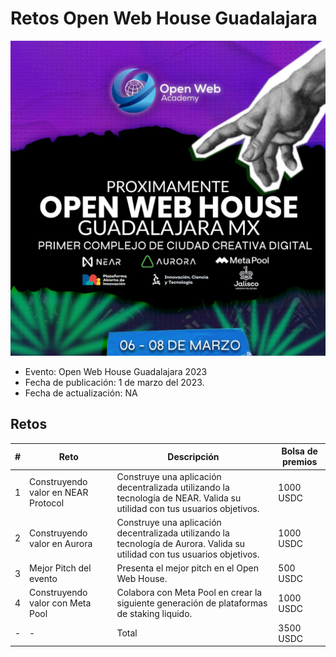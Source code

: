 # Retos Open Web House Guadalajara 

![image|500x500](img/openwebhouse-gdl.jpeg)

* Evento: Open Web House Guadalajara 2023
* Fecha de publicación: 1 de marzo del 2023.
* Fecha de actualización: NA

## Retos
| # | Reto                                | Descripción                                                                                                                 | Bolsa de premios |
|---|-------------------------------------|-----------------------------------------------------------------------------------------------------------------------------|------------------|
| 1 | Construyendo valor en NEAR Protocol | Construye una aplicación decentralizada utilizando la tecnología de NEAR.  Valida su utilidad con tus usuarios objetivos.   | 1000 USDC        |
| 2 | Construyendo valor en Aurora        | Construye una aplicación decentralizada utilizando la tecnología de Aurora.  Valida su utilidad con tus usuarios objetivos. | 1000 USDC        |
| 3 | Mejor Pitch del evento              | Presenta el mejor pitch en el Open Web House.                                                                               | 500 USDC         |
| 4 | Construyendo valor con Meta Pool    | Colabora con Meta Pool en crear la siguiente generación de plataformas de staking liquido.                                  | 1000 USDC        |
| - | -  | Total                                 | 3500 USDC        |